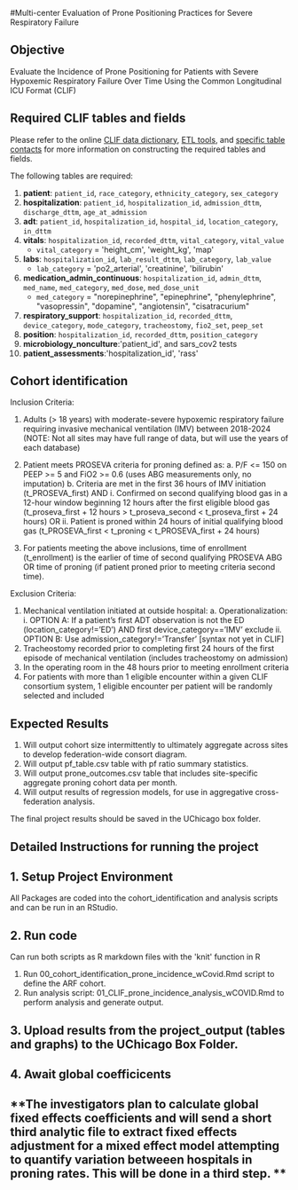 #Multi-center Evaluation of Prone Positioning Practices for Severe Respiratory Failure

## Objective

Evaluate the Incidence of Prone Positioning for Patients with Severe Hypoxemic Respiratory Failure Over Time Using the Common Longitudinal ICU Format (CLIF)

## Required CLIF tables and fields

Please refer to the online [CLIF data dictionary](https://clif-consortium.github.io/website/data-dictionary.html), [ETL tools](https://github.com/clif-consortium/CLIF/tree/main/etl-to-clif-resources), and [specific table contacts](https://github.com/clif-consortium/CLIF?tab=readme-ov-file#relational-clif) for more information on constructing the required tables and fields.


The following tables are required:
1. **patient**: `patient_id`, `race_category`, `ethnicity_category`, `sex_category`
2. **hospitalization**: `patient_id`, `hospitalization_id`, `admission_dttm`, `discharge_dttm`, `age_at_admission`
3. **adt**: `patient_id`, `hospitalization_id`, `hospital_id`, `location_category`, `in_dttm`
3. **vitals**: `hospitalization_id`, `recorded_dttm`, `vital_category`, `vital_value`
   - `vital_category` = 'height_cm', 'weight_kg', 'map'
4. **labs**: `hospitalization_id`, `lab_result_dttm`, `lab_category`, `lab_value`
   - `lab_category` = 'po2_arterial', 'creatinine', 'bilirubin'
5. **medication_admin_continuous**: `hospitalization_id`, `admin_dttm`, `med_name`, `med_category`, `med_dose`, `med_dose_unit`
   - `med_category` = "norepinephrine", "epinephrine", "phenylephrine", "vasopressin", "dopamine", "angiotensin", "cisatracurium"
6. **respiratory_support**: `hospitalization_id`, `recorded_dttm`, `device_category`, `mode_category`, `tracheostomy`, `fio2_set`, `peep_set`
7. **position**: `hospitalization_id`, `recorded_dttm`, `position_category`
8. **microbiology_nonculture**:'patient_id', and sars_cov2 tests
9. **patient_assessments**:'hospitalization_id', 'rass'


## Cohort identification
Inclusion Criteria: 
1)	Adults (> 18 years) with moderate-severe hypoxemic respiratory failure requiring invasive mechanical ventilation (IMV) between 2018-2024
   (NOTE: Not all sites may have full range of data, but will use the years of each database)

2)	Patient meets PROSEVA criteria for proning defined as: 
a.	P/F <= 150 on PEEP >= 5 and FiO2 >= 0.6 (uses ABG measurements only, no imputation)
b.	Criteria are met in the first 36 hours of IMV initiation (t_PROSEVA_first)
      AND
i.	Confirmed on second qualifying blood gas in a 12-hour window beginning 12 hours after the first eligible blood gas (t_proseva_first + 12 hours > t_proseva_second < t_proseva_first + 24 hours)
                   OR
ii.	Patient is proned within 24 hours of initial qualifying blood gas (t_PROSEVA_first < t_proning < t_PROSEVA_first + 24 hours)

4)	For patients meeting the above inclusions, time of enrollment (t_enrollment) is the earlier of time of second qualifying PROSEVA ABG OR time of proning (if patient proned prior to meeting criteria second time). 


Exclusion Criteria: 
1)	Mechanical ventilation initiated at outside hospital:
a.	Operationalization: 
i.	OPTION A: If a patient’s first ADT observation is not the ED (location_category!=’ED’) AND first device_category==’IMV’ exclude
ii.	OPTION B: Use admission_category!=’Transfer’ [syntax not yet in CLIF]
2)	Tracheostomy recorded prior to completing first 24 hours of the first episode of mechanical ventilation (includes tracheostomy on admission)
3)	In the operating room in the 48 hours prior to meeting enrollment criteria
4)	For patients with more than 1 eligible encounter within a given CLIF consortium system, 1 eligible encounter per patient will be randomly selected and included

## Expected Results

1. Will output cohort size intermittently to ultimately aggregate across sites to develop federation-wide consort diagram. 
2. Will output pf_table.csv table with pf ratio summary statistics. 
3. Will output prone_outcomes.csv table that includes site-specific aggregate proning cohort data per month.
4. Will output results of regression models, for use in aggregative cross-federation analysis.  

 The final project results should be saved in the UChicago box folder. 

## Detailed Instructions for running the project

## 1. Setup Project Environment
All Packages are coded into the cohort_identification and analysis scripts and can be run in an RStudio. 

## 2. Run code
Can run both scripts as R markdown files with the 'knit' function in R
1. Run 00_cohort_identification_prone_incidence_wCovid.Rmd script to define the ARF cohort. 
2. Run analysis script: 01_CLIF_prone_incidence_analysis_wCOVID.Rmd to perform analysis and generate output. 

## 3. Upload results from the project_output (tables and graphs) to the UChicago Box Folder. 

## 4. Await global coefficicents
**The investigators plan to calculate global fixed effects coefficients and will send a short third analytic file to extract fixed effects adjustment for a mixed effect model attempting to quantify variation betweeen hospitals in proning rates. This will be done in a third step. **
---


